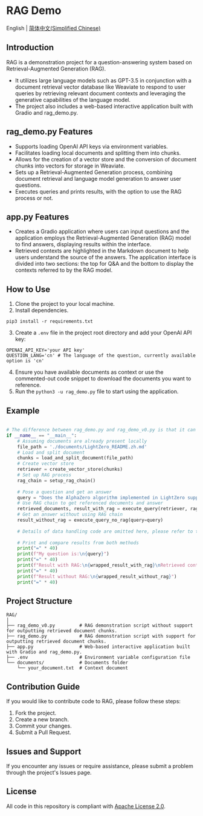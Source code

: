 # RAG Demo

English | [简体中文(Simplified Chinese)](https://github.com/puyuan1996/RAG/blob/main/README_zh.md) 

## Introduction

RAG is a demonstration project for a question-answering system based on Retrieval-Augmented Generation (RAG). 
- It utilizes large language models such as GPT-3.5 in conjunction with a document retrieval vector database like Weaviate to respond to user queries by retrieving relevant document contexts and leveraging the generative capabilities of the language model.
- The project also includes a web-based interactive application built with Gradio and rag_demo.py.

## rag_demo.py Features

- Supports loading OpenAI API keys via environment variables.
- Facilitates loading local documents and splitting them into chunks.
- Allows for the creation of a vector store and the conversion of document chunks into vectors for storage in Weaviate.
- Sets up a Retrieval-Augmented Generation process, combining document retrieval and language model generation to answer user questions.
- Executes queries and prints results, with the option to use the RAG process or not.

## app.py Features

- Creates a Gradio application where users can input questions and the application employs the Retrieval-Augmented Generation (RAG) model to find answers, displaying results within the interface.
- Retrieved contexts are highlighted in the Markdown document to help users understand the source of the answers. The application interface is divided into two sections: the top for Q&A and the bottom to display the contexts referred to by the RAG model.

## How to Use

1. Clone the project to your local machine.
2. Install dependencies.

```shell
pip3 install -r requirements.txt
```
3. Create a `.env` file in the project root directory and add your OpenAI API key:

```
OPENAI_API_KEY='your API key'
QUESTION_LANG='cn' # The language of the question, currently available option is 'cn'
```

4. Ensure you have available documents as context or use the commented-out code snippet to download the documents you want to reference.
5. Run the `python3 -u rag_demo.py` file to start using the application.

## Example

```python

# The difference between rag_demo.py and rag_demo_v0.py is that it can output the retrieved document chunks.
if __name__ == "__main__":
    # Assuming documents are already present locally
    file_path = './documents/LightZero_README.zh.md'
    # Load and split document
    chunks = load_and_split_document(file_path)
    # Create vector store
    retriever = create_vector_store(chunks)
    # Set up RAG process
    rag_chain = setup_rag_chain()
    
    # Pose a question and get an answer
    query = "Does the AlphaZero algorithm implemented in LightZero support running in the Atari environment? Please explain in detail."
    # Use RAG chain to get referenced documents and answer
    retrieved_documents, result_with_rag = execute_query(retriever, rag_chain, query)
    # Get an answer without using RAG chain
    result_without_rag = execute_query_no_rag(query=query)
    
    # Details of data handling code are omitted here, please refer to the source files in this repository for specifics
    
    # Print and compare results from both methods
    print("=" * 40)
    print(f"My question is:\n{query}")
    print("=" * 40)
    print(f"Result with RAG:\n{wrapped_result_with_rag}\nRetrieved context is: \n{context}")
    print("=" * 40)
    print(f"Result without RAG:\n{wrapped_result_without_rag}")
    print("=" * 40)
```

## Project Structure

```
RAG/
│
├── rag_demo_v0.py         # RAG demonstration script without support for outputting retrieved document chunks.
├── rag_demo.py            # RAG demonstration script with support for outputting retrieved document chunks.
├── app.py                 # Web-based interactive application built with Gradio and rag_demo.py.
├── .env                   # Environment variable configuration file
└── documents/             # Documents folder
    └── your_document.txt  # Context document
```

## Contribution Guide

If you would like to contribute code to RAG, please follow these steps:

1. Fork the project.
2. Create a new branch.
3. Commit your changes.
4. Submit a Pull Request.

## Issues and Support

If you encounter any issues or require assistance, please submit a problem through the project's Issues page.

## License

All code in this repository is compliant with [Apache License 2.0](https://www.apache.org/licenses/LICENSE-2.0).